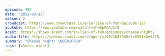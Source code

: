 ```yaml
---
episode: 492
date: "2021-08-13"
season: 2
crowdcast: https://www.crowdcast.io/e/in-lieu-of-fun-episode-117
youtube: https://www.youtube.com/watch?v=hw0pPOAJ1rQ
acast: https://shows.acast.com/in-lieu-of-fun/episodes/cheese-night2
audio-file: https://sphinx.acast.com/p/open/s/6071b87945e5c6581e2e5575/e/6117ad7c98d9270013677e90/media.mp3
summary: "Cheese night! \U0001F9C0"
tags: [cheese-night]
---
```

